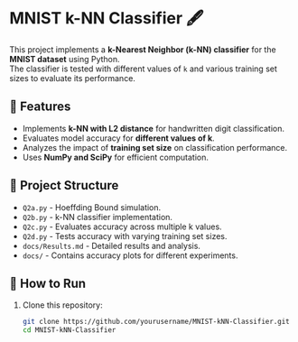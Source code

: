 # MNIST k-NN Classifier 🖋️  

This project implements a **k-Nearest Neighbor (k-NN) classifier** for the **MNIST dataset** using Python.  
The classifier is tested with different values of `k` and various training set sizes to evaluate its performance.

## 📌 Features  
- Implements **k-NN with L2 distance** for handwritten digit classification.  
- Evaluates model accuracy for **different values of k**.  
- Analyzes the impact of **training set size** on classification performance.  
- Uses **NumPy and SciPy** for efficient computation.  

## 📂 Project Structure  
- `Q2a.py` - Hoeffding Bound simulation.  
- `Q2b.py` - k-NN classifier implementation.  
- `Q2c.py` - Evaluates accuracy across multiple k values.  
- `Q2d.py` - Tests accuracy with varying training set sizes.  
- `docs/Results.md` - Detailed results and analysis.  
- `docs/` - Contains accuracy plots for different experiments.  

## 🚀 How to Run  
1. Clone this repository:  
   ```bash
   git clone https://github.com/yourusername/MNIST-kNN-Classifier.git
   cd MNIST-kNN-Classifier
